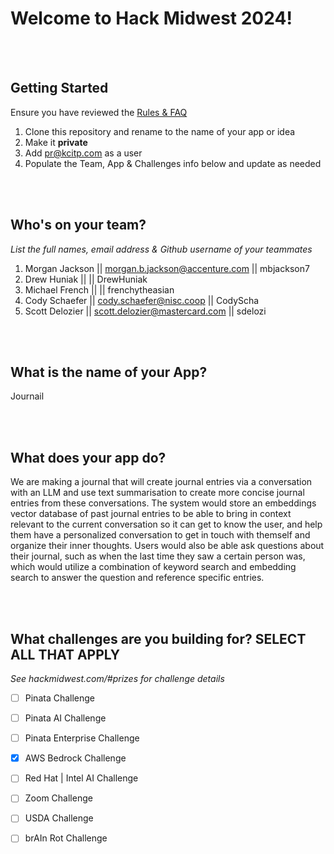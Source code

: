 # Welcome to Hack Midwest 2024!
<br /><br />


## Getting Started
Ensure you have reviewed the [Rules & FAQ](https://hackmidwest.com/#faq)
1. Clone this repository and rename to the name of your app or idea
2. Make it **private**
3. Add pr@kcitp.com as a user
4. Populate the Team, App & Challenges info below and update as needed

<br /><br />

## Who's on your team?
*List the full names,  email address & Github username of your teammates*

1.   Morgan Jackson  || morgan.b.jackson@accenture.com || mbjackson7
2.   Drew Huniak     ||  || DrewHuniak
3.   Michael French  ||  || frenchytheasian
4.   Cody Schaefer   || cody.schaefer@nisc.coop || CodyScha
5.   Scott Delozier  || scott.delozier@mastercard.com || sdelozi

<br /><br />


## What is the name of your App?
Journail

<br /><br />
## What does your app do?
We are making a journal that will create journal entries via a conversation with an LLM and use text summarisation to create more concise journal entries from these conversations. The system would store an embeddings vector database of past journal entries to be able to bring in context relevant to the current conversation so it can get to know the user, and help them have a personalized conversation to get in touch with themself and organize their inner thoughts. Users would also be able ask questions about their journal, such as when the last time they saw a certain person was, which would utilize a combination of keyword search and embedding search to answer the question and reference specific entries.

<br /><br />


## What challenges are you building for? SELECT ALL THAT APPLY
*See hackmidwest.com/#prizes for challenge details*
- [ ]  Pinata Challenge
- [ ]  Pinata AI Challenge
- [ ]  Pinata Enterprise Challenge
- [X]  AWS Bedrock Challenge
- [ ]  Red Hat | Intel AI Challenge
- [ ]  Zoom Challenge
- [ ]  USDA Challenge
- [ ]  brAIn Rot Challenge


<br /><br />
